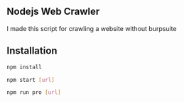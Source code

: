 ## Nodejs Web Crawler

I made this script for crawling a website without burpsuite

## Installation


```bash
npm install
```

```bash
npm start [url] 
```

```bash
npm run pro [url] 
```
